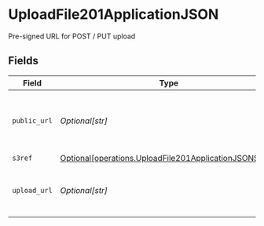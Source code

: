 # UploadFile201ApplicationJSON

Pre-signed URL for POST / PUT upload


## Fields

| Field                                                                                                                            | Type                                                                                                                             | Required                                                                                                                         | Description                                                                                                                      | Example                                                                                                                          |
| -------------------------------------------------------------------------------------------------------------------------------- | -------------------------------------------------------------------------------------------------------------------------------- | -------------------------------------------------------------------------------------------------------------------------------- | -------------------------------------------------------------------------------------------------------------------------------- | -------------------------------------------------------------------------------------------------------------------------------- |
| `public_url`                                                                                                                     | *Optional[str]*                                                                                                                  | :heavy_minus_sign:                                                                                                               | Returned only if file is permanent i.e. file_entity_id is passed                                                                 | https://epilot-files-prod.s3.eu-central-1.amazonaws.com/123/4d689aeb-1497-4410-a9fe-b36ca9ac4389/document.pdf                    |
| `s3ref`                                                                                                                          | [Optional[operations.UploadFile201ApplicationJSONS3ref]](undefined/models/operations/uploadfile201applicationjsons3ref.md)       | :heavy_minus_sign:                                                                                                               | N/A                                                                                                                              |                                                                                                                                  |
| `upload_url`                                                                                                                     | *Optional[str]*                                                                                                                  | :heavy_minus_sign:                                                                                                               | N/A                                                                                                                              | https://epilot-files-prod.s3.eu-central-1.amazonaws.com/123/temp/4d689aeb-1497-4410-a9fe-b36ca9ac4389/document.pdf?AWSParams=123 |